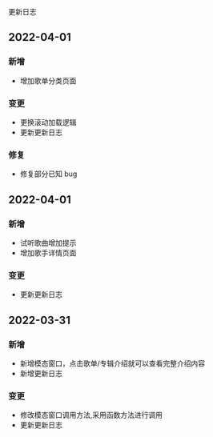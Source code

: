 更新日志

## 2022-04-01

### 新增

- 增加歌单分类页面

### 变更

- 更换滚动加载逻辑
- 更新更新日志

### 修复

- 修复部分已知 bug

## 2022-04-01

### 新增

- 试听歌曲增加提示
- 增加歌手详情页面

### 变更

- 更新更新日志

## 2022-03-31

### 新增

- 新增模态窗口，点击歌单/专辑介绍就可以查看完整介绍内容
- 新增更新日志

### 变更

- 修改模态窗口调用方法,采用函数方法进行调用
- 更新更新日志
